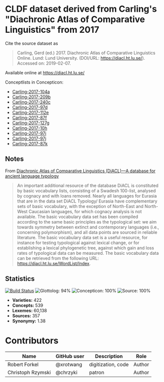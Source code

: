 # CLDF dataset derived from Carling's "Diachronic Atlas of Comparative Linguistics" from 2017

Cite the source dataset as

> Carling, Gerd (ed.) 2017. Diachronic Atlas of Comparative Linguistics Online. Lund: Lund University. (DOI/URL: https://diacl.ht.lu.se/). Accessed on: 2019-02-07.

Available online at https://diacl.ht.lu.se/


Conceptlists in Concepticon:
- [Carling-2017-104a](https://concepticon.clld.org/contributions/Carling-2017-104a)
- [Carling-2017-209b](https://concepticon.clld.org/contributions/Carling-2017-209b)
- [Carling-2017-240c](https://concepticon.clld.org/contributions/Carling-2017-240c)
- [Carling-2017-97d](https://concepticon.clld.org/contributions/Carling-2017-97d)
- [Carling-2017-112e](https://concepticon.clld.org/contributions/Carling-2017-112e)
- [Carling-2017-87f](https://concepticon.clld.org/contributions/Carling-2017-87f)
- [Carling-2017-127g](https://concepticon.clld.org/contributions/Carling-2017-127g)
- [Carling-2017-10h](https://concepticon.clld.org/contributions/Carling-2017-10h)
- [Carling-2017-97i](https://concepticon.clld.org/contributions/Carling-2017-97i)
- [Carling-2017-97j](https://concepticon.clld.org/contributions/Carling-2017-97j)
- [Carling-2017-87k](https://concepticon.clld.org/contributions/Carling-2017-87k)
## Notes

From [Diachronic Atlas of Comparative Linguistics (DiACL)—A database for ancient language typology](https://journals.plos.org/plosone/article?id=10.1371/journal.pone.0205313#sec006)

> An important additional resource of the database DiACL is constituted by basic vocabulary lists, consisting of a Swadesh 100-list, analysed by cognacy and with loans removed. Nearly all languages for Eurasia that are in the data set DiACL Typology/ Eurasia have complementary sets of basic vocabulary, with the exception of North-East and North-West Caucasian languages, for which cognacy analysis is not available. The basic vocabulary data set has been compiled according to the same basic principles as the typological set: we aim towards symmetry between extinct and contemporary languages (i.e., concerning polymorphism), and all data points are sourced in reliable literature. The basic vocabulary data set is a useful resource, for instance for testing typological against lexical change, or for establishing a lexical phylogenetic tree, against which gain and loss rates of typological data can be measured. The basic vocabulary data can be retrieved from the following URL: https://diacl.ht.lu.se/WordList/Index.




## Statistics


[![Build Status](https://travis-ci.org/lexibank/diacl.svg?branch=master)](https://travis-ci.org/lexibank/diacl)
![Glottolog: 94%](https://img.shields.io/badge/Glottolog-94%25-green.svg "Glottolog: 94%")
![Concepticon: 100%](https://img.shields.io/badge/Concepticon-100%25-brightgreen.svg "Concepticon: 100%")
![Source: 100%](https://img.shields.io/badge/Source-100%25-brightgreen.svg "Source: 100%")

- **Varieties:** 422
- **Concepts:** 539
- **Lexemes:** 60,138
- **Sources:** 357
- **Synonymy:** 1.38

# Contributors

Name               | GitHub user  | Description                          | Role
---                | ---          | ---                                  | ---
Robert Forkel | @xrotwang   | digitization, code        | Author
Christoph Rzymski        | @chrzyki       | patron     | Author


